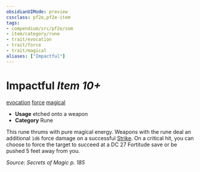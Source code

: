 ```yaml
---
obsidianUIMode: preview
cssclass: pf2e,pf2e-item
tags:
- compendium/src/pf2e/som
- item/category/rune
- trait/evocation
- trait/force
- trait/magical
aliases: ["Impactful"]
---
```

# Impactful *Item 10+*  
[evocation](rules/traits/evocation.md)  [force](rules/traits/force.md)  [magical](rules/traits/magical.md)  

- **Usage** etched onto a weapon
- **Category** Rune

This rune thrums with pure magical energy. Weapons with the rune deal an additional `1d6` force damage on a successful [Strike](rules/actions/strike.md). On a critical hit, you can choose to force the target to succeed at a DC 27 Fortitude save or be pushed 5 feet away from you.

*Source: Secrets of Magic p. 185*